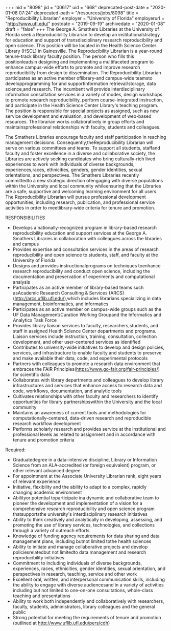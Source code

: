 +++
nid = "8098"
jid = "00617"
uid = "668"
deprecated-post-date = "2020-01-08 07:24"
deprecated-path = "/resources/jobs/8098"
title = "Reproducibility Librarian"
employer = "University of Florida"
employerurl = "http://www.ufl.edu/"
postdate = "2019-09-19"
archivedate = "2020-01-08"
draft = "false"
+++
The George A. Smathers Libraries at the University of Florida seek a
Reproducibility Librarian to develop an institutionalstrategy for
education and support of transdisciplinary research reproducibility and
open science. This position will be located in the Health Science Center
Library (HSCL) in Gainesville. The Reproducibility Librarian is a
year-round tenure-track library faculty position. The person who fills
this positionleadsin designing and implementing a multifaceted program
to enhance campus-wide efforts to promote and improve research
reproducibility from design to dissemination. The Reproducibility
Librarian participates as an active member oflibrary-and campus-wide
teamsto developprogramming for and supportinformation retrieval/storage,
data science,and research. The incumbent will provide interdisciplinary
information consultation services in a variety of modes, design
workshops to promote research reproducibility, perform course-integrated
instruction, and participate in the Health Science Center Library's
teaching program. The position is responsible for special projects as
assigned, such as new service development and evaluation, and
development of web-based resources. The librarian works collaboratively
in group efforts and maintainsprofessional relationships with faculty,
students and colleagues.

The Smathers Libraries encourage faculty and staff participation in
reaching management decisions. Consequently,theReproducibility Librarian
will serve on various committees and teams. To support all students,
staffand faculty and foster excellence in a diverse and collaborative
society, the Libraries are actively seeking candidates who bring
culturally-rich lived experiences to work with individuals of diverse
backgrounds, experiences,races, ethnicities, genders, gender identities,
sexual orientations, and perspectives. The Smathers Libraries recently
committedto a new strategic direction ofengaging with diverse
populations within the University and local community whileensuring that
the Libraries are a safe, supportive and welcoming learning environment
for all users. The Reproducibility Librarian will pursue professional
development opportunities, including research, publication, and
professional service activities in order to meetlibrary-wide criteria
for tenure and promotion. 

RESPONSIBILITIES

-   Develops a nationally-recognized program in library-based research
    reproducibility education and support services at the George A.
    Smathers Libraries in collaboration with colleagues across the
    libraries and campus
-   Provides expertise and consultation services in the areas of
    research reproducibility and open science to students, staff, and
    faculty at the University of Florida
-   Designs and provides instructionalprograms on techniques toenhance
    research reproducibility and conduct open science, including the
    documentation and preservation of experiments and computational
    analysis
-   Participates as an active member of library-based teams such
    asAcademic Research Consulting & Services (ARCS)
    (http://arcs.uflib.ufl.edu/),which includes librarians specializing
    in data management, bioinformatics, and informatics
-   Participates as an active member on campus-wide groups such as the
    UF Data Management/Curation Working Groupand the Informatics and
    Analytics Task Force
-   Provides library liaison services to faculty, researchers,students,
    and staff in assigned Health Science Center departments and
    programs. Liaison services include instruction, training,
    consultation, collection development, and other user-centered
    services as identified
-   Contributes to university-wide initiatives to develop and design
    policies, services, and infrastructure to enable faculty and
    students to preserve and make available their data, code, and
    experimental protocols
-   Partners with colleagues to promote a research data environment that
    embraces the FAIR
    Principles(https://www.go-fair.org/fair-principles/) for scientific
    data
-   Collaborates with library departments and colleagues to develop
    library infrastructures and services that enhance access to research
    data and code, workflows, documentation, and analytic tools
-   Cultivates relationships with other faculty and researchers to
    identify opportunities for library partnershipswithin the University
    and the local community
-   Maintains an awareness of current tools and methodologies for
    computationally-centered, data-driven research and reproducible
    research workflow development
-   Performs scholarly research and provides service at the
    institutional and professional levels as related to assignment and
    in accordance with tenure and promotion criteria
  
Required: 

-   Graduatedegree in a data-intensive discipline, Library or
    Information Science from an ALA-accredited (or foreign equivalent)
    program, or other relevant advanced degree
-   For appointment at the Associate University Librarian rank, eight
    years of relevant experience
-   Initiative, flexibility and the ability to adapt to a complex,
    rapidly changing academic environment
-   Abilityor potential toparticipate ina dynamic and collaborative team
    to pioneer the development and implementation of a vision for a
    comprehensive research reproducibility and open science program
    thatsupportsthe university's interdisciplinary research initiatives
-   Ability to think creatively and analytically in developing,
    assessing, and promoting the use of library services, technologies,
    and collections through a variety of outreach efforts
-   Knowledge of funding agency requirements for data sharing and data
    management plans, including butnot limited tothe health sciences
-   Ability to initiate and manage collaborative projects and develop
    policiesrelatedbut not limitedto data management and research
    reproducibility initiatives
-   Commitment to including individuals of diverse backgrounds,
    experiences, races, ethnicities, gender identities, sexual
    orientation, and perspectives in research, teaching, service and
    other work
-   Excellent oral, written, and interpersonal communication skills,
    including the ability to engage with diverse audiencesand in a
    variety of activities including but not limited to one-on-one
    consultations, whole-class teaching and presentations
-   Ability to work both independently and collaboratively with
    researchers, faculty, students, administrators, library colleagues
    and the general public
-   Strong potential for meeting the requirements of tenure and
    promotion (outlined at http://www.uflib.ufl.edu/pers/cdh)
